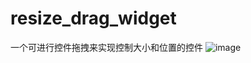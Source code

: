 # resize_drag_widget
一个可进行控件拖拽来实现控制大小和位置的控件
![image](https://github.com/zhangweihong/resize_drag_widget/blob/master/Video_2022-10-19_104811.gif)
